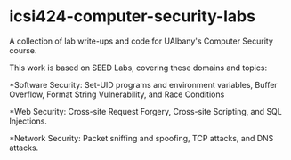 # icsi424-computer-security-labs
A collection of lab write-ups and code for UAlbany's Computer Security course.

This work is based on SEED Labs, covering these domains and topics:

  *Software Security: Set-UID programs and environment variables, Buffer Overflow, Format String Vulnerability, and Race Conditions

  *Web Security: Cross-site Request Forgery, Cross-site Scripting, and SQL Injections.

  *Network Security: Packet sniffing and spoofing, TCP attacks, and DNS attacks.
